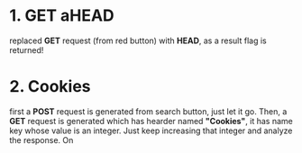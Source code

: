   # 1. GET aHEAD

replaced **GET** request (from red button) with **HEAD**, as a result flag is returned!

 # 2. Cookies
first a **POST** request is generated from search button, just let it go. Then, a **GET** request is generated which has hearder named **"Cookies"**, it has name key whose value is an integer. Just keep increasing that integer and analyze the response. On 

<!--stackedit_data:
eyJoaXN0b3J5IjpbMTE2MDA3MjU4M119
-->